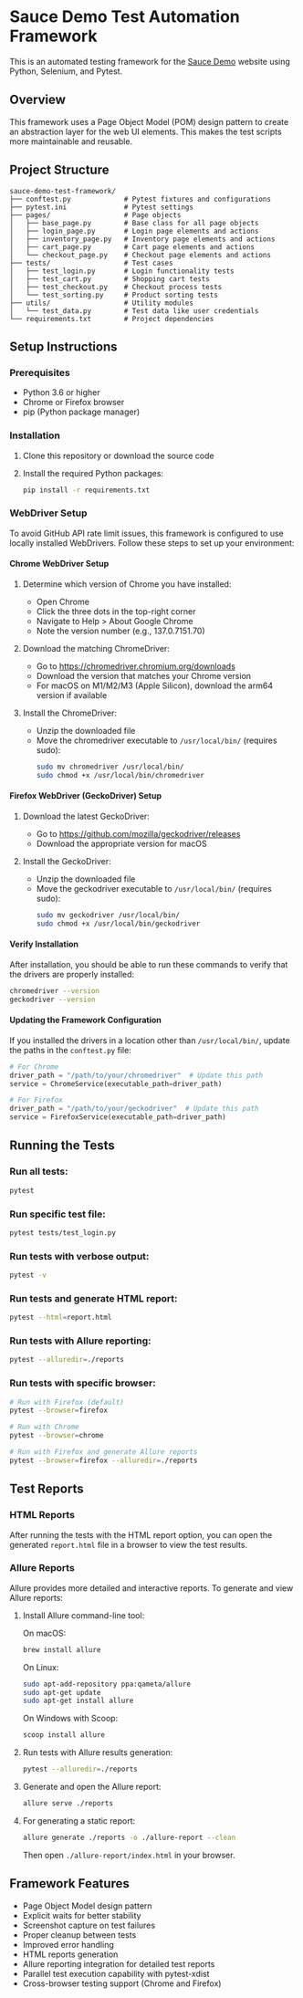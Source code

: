 # Sauce Demo Test Automation Framework

This is an automated testing framework for the [Sauce Demo](https://www.saucedemo.com/) website using Python, Selenium, and Pytest.

## Overview

This framework uses a Page Object Model (POM) design pattern to create an abstraction layer for the web UI elements. This makes the test scripts more maintainable and reusable.

## Project Structure

```
sauce-demo-test-framework/
├── conftest.py             # Pytest fixtures and configurations
├── pytest.ini              # Pytest settings
├── pages/                  # Page objects
│   ├── base_page.py        # Base class for all page objects
│   ├── login_page.py       # Login page elements and actions
│   ├── inventory_page.py   # Inventory page elements and actions
│   ├── cart_page.py        # Cart page elements and actions
│   └── checkout_page.py    # Checkout page elements and actions
├── tests/                  # Test cases
│   ├── test_login.py       # Login functionality tests
│   ├── test_cart.py        # Shopping cart tests
│   ├── test_checkout.py    # Checkout process tests
│   └── test_sorting.py     # Product sorting tests
├── utils/                  # Utility modules
│   └── test_data.py        # Test data like user credentials
└── requirements.txt        # Project dependencies
```

## Setup Instructions

### Prerequisites

- Python 3.6 or higher
- Chrome or Firefox browser
- pip (Python package manager)

### Installation

1. Clone this repository or download the source code

2. Install the required Python packages:
   ```bash
   pip install -r requirements.txt
   ```

### WebDriver Setup

To avoid GitHub API rate limit issues, this framework is configured to use locally installed WebDrivers. Follow these steps to set up your environment:

#### Chrome WebDriver Setup

1. Determine which version of Chrome you have installed:
   - Open Chrome
   - Click the three dots in the top-right corner
   - Navigate to Help > About Google Chrome
   - Note the version number (e.g., 137.0.7151.70)

2. Download the matching ChromeDriver:
   - Go to https://chromedriver.chromium.org/downloads
   - Download the version that matches your Chrome version
   - For macOS on M1/M2/M3 (Apple Silicon), download the arm64 version if available

3. Install the ChromeDriver:
   - Unzip the downloaded file
   - Move the chromedriver executable to `/usr/local/bin/` (requires sudo):
     ```bash
     sudo mv chromedriver /usr/local/bin/
     sudo chmod +x /usr/local/bin/chromedriver
     ```

#### Firefox WebDriver (GeckoDriver) Setup

1. Download the latest GeckoDriver:
   - Go to https://github.com/mozilla/geckodriver/releases
   - Download the appropriate version for macOS

2. Install the GeckoDriver:
   - Unzip the downloaded file
   - Move the geckodriver executable to `/usr/local/bin/` (requires sudo):
     ```bash
     sudo mv geckodriver /usr/local/bin/
     sudo chmod +x /usr/local/bin/geckodriver
     ```

#### Verify Installation

After installation, you should be able to run these commands to verify that the drivers are properly installed:

```bash
chromedriver --version
geckodriver --version
```

#### Updating the Framework Configuration

If you installed the drivers in a location other than `/usr/local/bin/`, update the paths in the `conftest.py` file:

```python
# For Chrome
driver_path = "/path/to/your/chromedriver"  # Update this path
service = ChromeService(executable_path=driver_path)

# For Firefox
driver_path = "/path/to/your/geckodriver"  # Update this path
service = FirefoxService(executable_path=driver_path)
```

## Running the Tests

### Run all tests:

```bash
pytest
```

### Run specific test file:

```bash
pytest tests/test_login.py
```

### Run tests with verbose output:

```bash
pytest -v
```

### Run tests and generate HTML report:

```bash
pytest --html=report.html
```

### Run tests with Allure reporting:

```bash
pytest --alluredir=./reports
```

### Run tests with specific browser:

```bash
# Run with Firefox (default)
pytest --browser=firefox

# Run with Chrome
pytest --browser=chrome

# Run with Firefox and generate Allure reports
pytest --browser=firefox --alluredir=./reports
```

## Test Reports

### HTML Reports
After running the tests with the HTML report option, you can open the generated `report.html` file in a browser to view the test results.

### Allure Reports
Allure provides more detailed and interactive reports. To generate and view Allure reports:

1. Install Allure command-line tool:
   
   On macOS:
   ```bash
   brew install allure
   ```
   
   On Linux:
   ```bash
   sudo apt-add-repository ppa:qameta/allure
   sudo apt-get update
   sudo apt-get install allure
   ```
   
   On Windows with Scoop:
   ```bash
   scoop install allure
   ```

2. Run tests with Allure results generation:
   ```bash
   pytest --alluredir=./reports
   ```

3. Generate and open the Allure report:
   ```bash
   allure serve ./reports
   ```

4. For generating a static report:
   ```bash
   allure generate ./reports -o ./allure-report --clean
   ```
   Then open `./allure-report/index.html` in your browser.

## Framework Features

- Page Object Model design pattern
- Explicit waits for better stability
- Screenshot capture on test failures
- Proper cleanup between tests
- Improved error handling
- HTML reports generation
- Allure reporting integration for detailed test reports
- Parallel test execution capability with pytest-xdist
- Cross-browser testing support (Chrome and Firefox)

